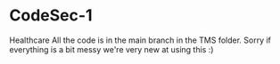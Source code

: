 # CodeSec-1
 Healthcare
 All the code is in the main branch in the TMS folder. Sorry if everything is a bit messy we're very new at using this :)
